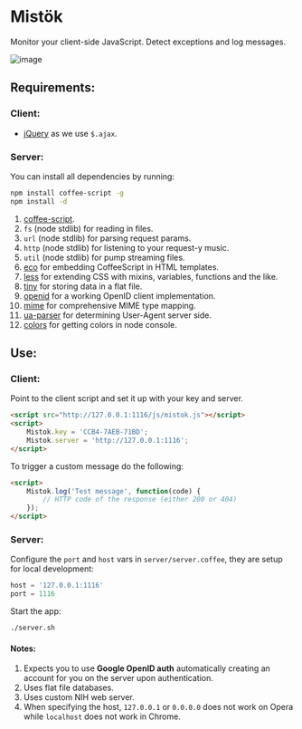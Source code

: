 # Mistök

Monitor your client-side JavaScript. Detect exceptions and log messages.

![image](https://raw.github.com/radekstepan/mistok/master/example.png)

## Requirements:

### Client:

* [jQuery](http://jquery.com/) as we use `$.ajax`.

### Server:

You can install all dependencies by running:

```bash
npm install coffee-script -g
npm install -d
```

1. [coffee-script](http://coffeescript.org).
2. `fs` (node stdlib) for reading in files.
3. `url` (node stdlib) for parsing request params.
4. `http` (node stdlib) for listening to your request-y music.
5. `util` (node stdlib) for pump streaming files.
6. [eco](https://github.com/sstephenson/eco) for embedding CoffeeScript in HTML templates.
7. [less](http://http://lesscss.org) for extending CSS with mixins, variables, functions and the like.
8. [tiny](https://github.com/chjj/node-tiny) for storing data in a flat file.
9. [openid](https://github.com/havard/node-openid) for a working OpenID client implementation.
10. [mime](https://github.com/bentomas/node-mime) for comprehensive MIME type mapping.
11. [ua-parser](https://github.com/tobie/ua-parser) for determining User-Agent server side.
12. [colors](https://github.com/Marak/colors.js) for getting colors in node console.

## Use:

### Client:

Point to the client script and set it up with your key and server.

```html
<script src="http://127.0.0.1:1116/js/mistok.js"></script>
<script>
    Mistok.key = 'CCB4-7AEB-71BD';
    Mistok.server = 'http://127.0.0.1:1116';
</script>
```

To trigger a custom message do the following:

```html
<script>
    Mistok.log('Test message', function(code) {
        // HTTP code of the response (either 200 or 404)
    });
</script>
```

### Server:

Configure the `port` and `host` vars in `server/server.coffee`, they are setup for local development:

```javascript
host = '127.0.0.1:1116'
port = 1116
```

Start the app:

```bash
./server.sh
```

#### Notes:

1. Expects you to use **Google OpenID auth** automatically creating an account for you on the server upon authentication.
2. Uses flat file databases.
3. Uses custom NIH web server.
4. When specifying the host, `127.0.0.1` or `0.0.0.0` does not work on Opera while `localhost` does not work in Chrome.
